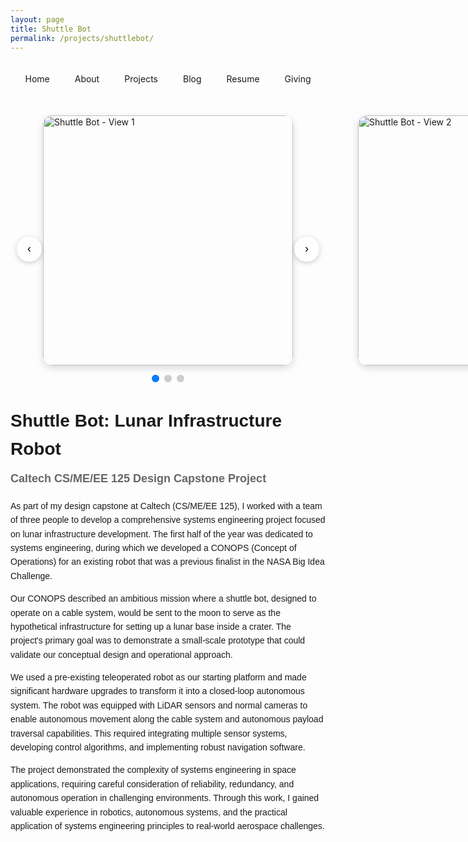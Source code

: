 ```yaml
---
layout: page
title: Shuttle Bot
permalink: /projects/shuttlebot/
---
```


<!-- Navigation Header -->
<div class="nav-link" style="width: 100%; padding: 20px 0; display: flex; justify-content: center; border-bottom: 2px solid var(--primary-text-color); margin-bottom: 30px;">
  <ul style="display: flex; gap: 20px; padding: 0; list-style: none; margin: 0;">
    <li style="display: inline;">
      <a href="/" style="text-decoration: none; color: var(--primary-text-color); padding: 5px 10px; border-radius: 4px; transition: background-color 0.2s;">Home</a>
    </li>
    <li style="display: inline;">
      <a href="/about/" style="text-decoration: none; color: var(--primary-text-color); padding: 5px 10px; border-radius: 4px; transition: background-color 0.2s;">About</a>
    </li>
    <li style="display: inline;">
      <a href="/projects/" style="text-decoration: none; color: var(--primary-text-color); padding: 5px 10px; border-radius: 4px; transition: background-color 0.2s;">Projects</a>
    </li>
    <li style="display: inline;">
      <a href="/blog/" style="text-decoration: none; color: var(--primary-text-color); padding: 5px 10px; border-radius: 4px; transition: background-color 0.2s;">Blog</a>
    </li>
    <li style="display: inline;">
      <a href="/DG_Resume.pdf" style="text-decoration: none; color: var(--primary-text-color); padding: 5px 10px; border-radius: 4px; transition: background-color 0.2s;">Resume</a>
    </li>
    <li style="display: inline;">
      <a href="/giving/" style="text-decoration: none; color: var(--primary-text-color); padding: 5px 10px; border-radius: 4px; transition: background-color 0.2s;">Giving</a>
    </li>
  </ul>
</div>

<!-- Shuttle Bot Image Carousel -->
<div class="carousel-container" style="max-width: 600px; margin: 20px auto; position: relative;">
  <div class="carousel-track" style="display: flex; transition: transform 0.5s ease-in-out;">
    <div class="carousel-slide" style="min-width: 100%; display: flex; justify-content: center;">
      <img src="https://diego-0303.github.io/images/SHUTTLEBOT.JPG" alt="Shuttle Bot - View 1" style="width: 400px; height: 400px; object-fit: cover; border-radius: 15px; box-shadow: 0 4px 12px rgba(0,0,0,0.15);">
    </div>
    <div class="carousel-slide" style="min-width: 100%; display: flex; justify-content: center;">
      <img src="https://diego-0303.github.io/images/SHUTTLE_BOT2.jpeg" alt="Shuttle Bot - View 2" style="width: 400px; height: 400px; object-fit: cover; border-radius: 15px; box-shadow: 0 4px 12px rgba(0,0,0,0.15);">
    </div>
    <div class="carousel-slide" style="min-width: 100%; display: flex; justify-content: center;">
      <img src="https://diego-0303.github.io/images/SHUTTLE_BOT3.jpeg" alt="Shuttle Bot - View 3" style="width: 400px; height: 400px; object-fit: cover; border-radius: 15px; box-shadow: 0 4px 12px rgba(0,0,0,0.15);">
    </div>
  </div>
  
  <!-- Navigation Buttons -->
  <button class="carousel-btn prev" onclick="changeSlide(-1)" style="position: absolute; left: 10px; top: 50%; transform: translateY(-50%); background: rgba(255,255,255,0.8); border: none; border-radius: 50%; width: 40px; height: 40px; cursor: pointer; font-size: 18px; box-shadow: 0 2px 8px rgba(0,0,0,0.2);">‹</button>
  <button class="carousel-btn next" onclick="changeSlide(1)" style="position: absolute; right: 10px; top: 50%; transform: translateY(-50%); background: rgba(255,255,255,0.8); border: none; border-radius: 50%; width: 40px; height: 40px; cursor: pointer; font-size: 18px; box-shadow: 0 2px 8px rgba(0,0,0,0.2);">›</button>
  
  <!-- Dots Indicator -->
  <div class="carousel-dots" style="display: flex; justify-content: center; margin-top: 15px; gap: 8px;">
    <span class="dot active" onclick="currentSlide(1)" style="width: 12px; height: 12px; border-radius: 50%; background: #007bff; cursor: pointer; transition: background 0.3s;"></span>
    <span class="dot" onclick="currentSlide(2)" style="width: 12px; height: 12px; border-radius: 50%; background: #ccc; cursor: pointer; transition: background 0.3s;"></span>
    <span class="dot" onclick="currentSlide(3)" style="width: 12px; height: 12px; border-radius: 50%; background: #ccc; cursor: pointer; transition: background 0.3s;"></span>
  </div>
</div>

<script>
  let currentSlideIndex = 0;
  const slides = document.querySelectorAll('.carousel-slide');
  const dots = document.querySelectorAll('.dot');
  const track = document.querySelector('.carousel-track');

  function showSlide(index) {
    if (index >= slides.length) currentSlideIndex = 0;
    if (index < 0) currentSlideIndex = slides.length - 1;
    
    track.style.transform = `translateX(-${currentSlideIndex * 100}%)`;
    
    // Update dots
    dots.forEach((dot, i) => {
      dot.style.background = i === currentSlideIndex ? '#007bff' : '#ccc';
    });
  }

  function changeSlide(direction) {
    currentSlideIndex += direction;
    showSlide(currentSlideIndex);
  }

  function currentSlide(index) {
    currentSlideIndex = index - 1;
    showSlide(currentSlideIndex);
  }

  // Auto-advance slides every 4 seconds
  setInterval(() => {
    changeSlide(1);
  }, 4000);
</script>

<div style="max-width: 800px; margin: 40px auto; font-family: Arial, sans-serif; line-height: 1.6;">
  <h2 style="font-size: 28px; margin-bottom: 10px;">Shuttle Bot: Lunar Infrastructure Robot</h2>
  <h3 style="font-size: 18px; color: #666; margin-top: 0;">Caltech CS/ME/EE 125 Design Capstone Project</h3>
  
  <p>
    As part of my design capstone at Caltech (CS/ME/EE 125), I worked with a team of three people to develop a comprehensive systems engineering project focused on lunar infrastructure development. The first half of the year was dedicated to systems engineering, during which we developed a CONOPS (Concept of Operations) for an existing robot that was a previous finalist in the NASA Big Idea Challenge.
  </p>

  <p>
    Our CONOPS described an ambitious mission where a shuttle bot, designed to operate on a cable system, would be sent to the moon to serve as the hypothetical infrastructure for setting up a lunar base inside a crater. The project's primary goal was to demonstrate a small-scale prototype that could validate our conceptual design and operational approach.
  </p>

  <p>
    We used a pre-existing teleoperated robot as our starting platform and made significant hardware upgrades to transform it into a closed-loop autonomous system. The robot was equipped with LiDAR sensors and normal cameras to enable autonomous movement along the cable system and autonomous payload traversal capabilities. This required integrating multiple sensor systems, developing control algorithms, and implementing robust navigation software.
  </p>

  <p>
    The project demonstrated the complexity of systems engineering in space applications, requiring careful consideration of reliability, redundancy, and autonomous operation in challenging environments. Through this work, I gained valuable experience in robotics, autonomous systems, and the practical application of systems engineering principles to real-world aerospace challenges.
  </p>
</div> 